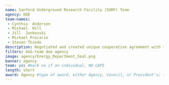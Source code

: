 ```yaml
---
name: Sanford Underground Research Facility (SURF) Team
agency: DOE
team-names:
 - Cynthia  Anderson
 - Michael  Hill
 - Jill  Jonkouski
 - Michael Procario
 - Steven Thiede
description: Negotiated and created unique cooperative agreement with the South Dakota Science and Technical Authority to operate the underground research facility for the Department of Energy. The team’s work enables the further study and experimentation of neutrino physics and other disciplines that require the absence of cosmic radiation. 
filters: GoG-team doe agency
image: agency/Energy_Department_Seal.png
banner: agency
team: yes #mark no if an individual, NO CAPS
length: short
award: Agency #type of award, either Agency, Council, or President's; this is case sensitive so make sure to match the options listed exactly. This section generates the format of the card
---
```

